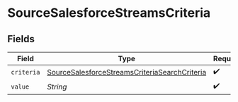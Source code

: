 # SourceSalesforceStreamsCriteria


## Fields

| Field                                                                                                                 | Type                                                                                                                  | Required                                                                                                              | Description                                                                                                           |
| --------------------------------------------------------------------------------------------------------------------- | --------------------------------------------------------------------------------------------------------------------- | --------------------------------------------------------------------------------------------------------------------- | --------------------------------------------------------------------------------------------------------------------- |
| `criteria`                                                                                                            | [SourceSalesforceStreamsCriteriaSearchCriteria](../../models/shared/SourceSalesforceStreamsCriteriaSearchCriteria.md) | :heavy_check_mark:                                                                                                    | N/A                                                                                                                   |
| `value`                                                                                                               | *String*                                                                                                              | :heavy_check_mark:                                                                                                    | N/A                                                                                                                   |